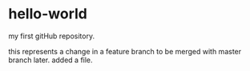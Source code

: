 # hello-world
my first gitHub repository.

this represents a change in a feature branch to be merged with master branch later.
added a file.
